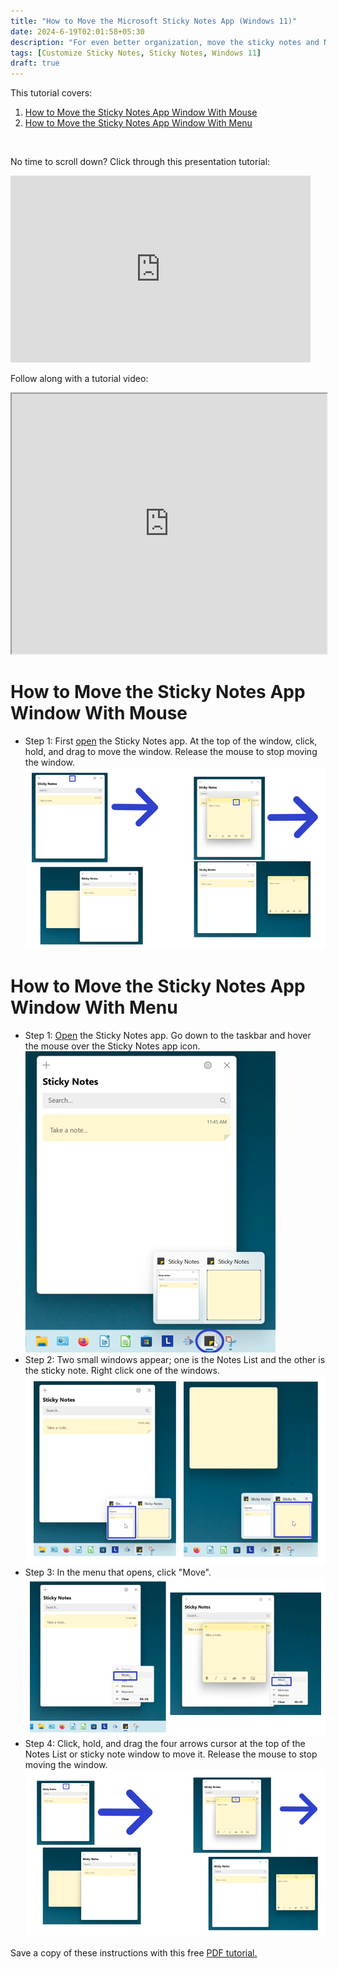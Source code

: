 ```yaml
---
title: "How to Move the Microsoft Sticky Notes App (Windows 11)"
date: 2024-6-19T02:01:58+05:30
description: "For even better organization, move the sticky notes and Notes List around on the Desktop. This tutorial covers the two ways to move windows in the Sticky Notes app."
tags: [Customize Sticky Notes, Sticky Notes, Windows 11]
draft: true
---
```

This tutorial covers:

1. [How to Move the Sticky Notes App Window With Mouse](#1)
2. [How to Move the Sticky Notes App Window With Menu](#2)

<br />
<p>No time to scroll down? Click through this presentation tutorial:</p>
<iframe src="https://docs.google.com/presentation/d/e/2PACX-1vQKVKxnJV4IATqFasPw8EjWns78jdc6VT7N-Rmr3Rsatc67-cQ1DGPlCyZc2Qk819RMS6_oiG0Gw7By/embed?start=false&loop=false&delayms=3000" frameborder="0" width="480" height="299" allowfullscreen="true" mozallowfullscreen="true" webkitallowfullscreen="true"></iframe>

<br />

Follow along with a tutorial video:
<iframe class="BLOG_video_class" allowfullscreen="" youtube-src-id="Vh4kpw3Wa5c" width="100%" height="416" src="https://www.youtube.com/embed/Vh4kpw3Wa5c"></iframe>

<h1 id="1">How to Move the Sticky Notes App Window With Mouse</h1>

* Step 1: First [open](https://qhtutorials.github.io/posts/how-to-open-sticky-notes/) the Sticky Notes app. At the top of the window, click, hold, and drag to move the window. Release the mouse to stop moving the window.  <div class="stepimage">![A screenshot of the Notes List and a sticky note being dragged to the right side of the screen.](blogmovemanually.png "Click and drag to move the window")</div>

<h1 id="2">How to Move the Sticky Notes App Window With Menu</h1>

* Step 1: [Open](https://qhtutorials.github.io/posts/how-to-open-sticky-notes/) the Sticky Notes app. Go down to the taskbar and hover the mouse over the Sticky Notes app icon. <div class="stepimage">![A screenshot of the cursor hovering over the Sticky Notes app icon on the taskbar.](bloghoveroverappiconedit.png "Hover over the app icon")</div>
* Step 2: Two small windows appear; one is the Notes List and the other is the sticky note. Right click one of the windows. <div class="stepimage">![One screenshot of the cursor right clicking the small Notes List window, while the second screenshot displays the cursor right clicking the small sticky note window.](blogrightclicksmallwindow.png "Right click one of the small windows")</div>
*  Step 3: In the menu that opens, click "Move". <div class="stepimage">![A screenshot of the cursor clicking the "Move" option in the menu.](blogmovemenu.png "Click 'Move' ")</div>
* Step 4: Click, hold, and drag the four arrows cursor at the top of the Notes List or sticky note window to move it. Release the mouse to stop moving the window. <div class="stepimage">![A screenshot of the Notes List and sticky note being moved to the right side of the screen.](blogmove4arrows.png "Click and drag the top of the window")</div>

Save a copy of these instructions with this free [PDF tutorial.](https://drive.google.com/file/d/1KiYN3vB4PujkZ8o3FFzV5RXHDe6Icedi/view?usp=sharing)

<br />


